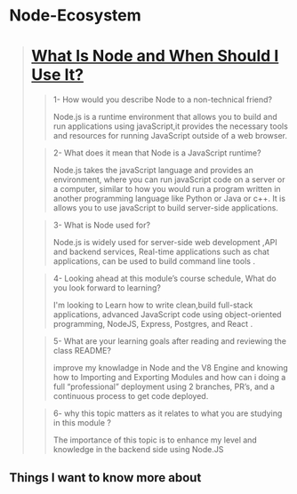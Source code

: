 # Node-Ecosystem
> # [ What Is Node and When Should I Use It?](https://www.sitepoint.com/an-introduction-to-node-js/)
>> 1- How would you describe Node to a non-technical friend?
>>
>>  Node.js is a runtime environment that allows you to build and run applications using javaScript,it provides the necessary tools and resources for running JavaScript outside of a web browser.
>
>> 2- What does it mean that Node is a JavaScript runtime?
>>
>> Node.js takes the javaScript language and provides an environment, where you can run javaScript code on a server or a computer, similar to how you would run a program written in another programming language like Python or Java or c++. It is allows you to use javaScript to build server-side applications.
>
>> 3- What is Node used for?
>> 
>> Node.js is widely used for server-side web development ,API and backend services, Real-time applications such as chat applications, can be used to build command line tools .
>
>> 4- Looking ahead at this module’s course schedule, What do you look forward to learning?
>> 
>> I'm looking to Learn how to write clean,build full-stack applications, advanced JavaScript code using object-oriented programming, NodeJS, Express, Postgres, and React .
>
>> 5- What are your learning goals after reading and reviewing the class README?
>> 
>> improve my knowladge in Node and the V8 Engine and knowing how to Importing and Exporting Modules and how can i doing a full “professional” deployment using 2 branches, PR’s, and a continuous process to get code deployed.
>
>> 6- why this topic matters as it relates to what you are studying in this module ?
>> 
>> The importance of this topic is to enhance my level and knowledge in the backend side using Node.JS


## Things I want to know more about

